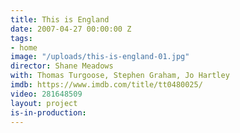 ```yaml
---
title: This is England
date: 2007-04-27 00:00:00 Z
tags:
- home
image: "/uploads/this-is-england-01.jpg"
director: Shane Meadows
with: Thomas Turgoose, Stephen Graham, Jo Hartley
imdb: https://www.imdb.com/title/tt0480025/
video: 281648509
layout: project
is-in-production: 
---
```


